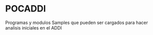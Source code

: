 # POCADDI
Programas y modulos Samples que pueden ser cargados para hacer analisis iniciales en el ADDI
